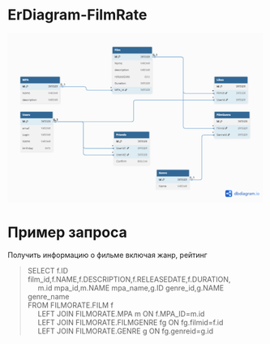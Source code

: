 # ErDiagram-FilmRate

![Screenshot of a comment on a GitHub issue showing an image, added in the Markdown, of an Octocat smiling and raising a tentacle.](FilmRate_ErDiagrama.png)

# Пример запроса 
Получить информацию о фильме включая жанр,  рейтинг
>SELECT f.ID film_id,f.NAME,f.DESCRIPTION,f.RELEASEDATE,f.DURATION, <br> 
&nbsp;&nbsp;&nbsp;&nbsp;       m.id mpa_id,m.NAME mpa_name,g.ID genre_id,g.NAME genre_name <br> 
FROM FILMORATE.FILM f  <br> 
&nbsp;&nbsp;&nbsp;&nbsp;    LEFT JOIN FILMORATE.МРА m ON f.MPA_ID=m.id  <br> 
&nbsp;&nbsp;&nbsp;&nbsp;    LEFT JOIN FILMORATE.FILMGENRE fg ON fg.filmid=f.id <br> 
&nbsp;&nbsp;&nbsp;&nbsp;   LEFT JOIN FILMORATE.GENRE g ON fg.genreid=g.id
